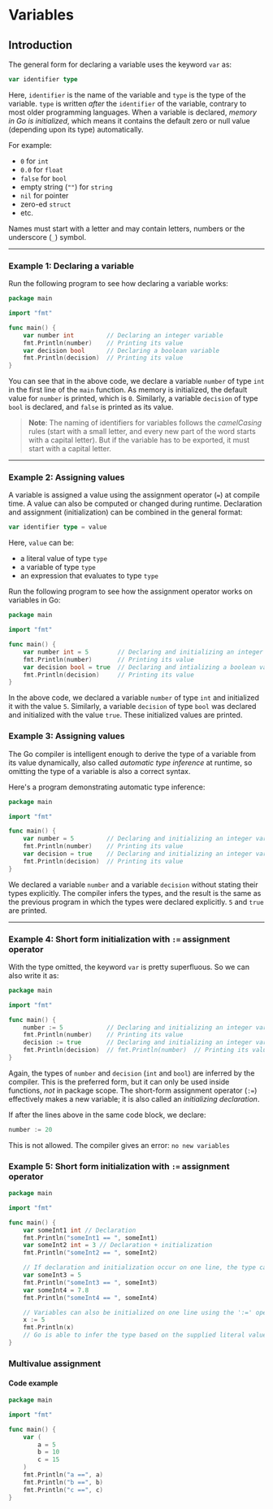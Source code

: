 # Variables

## Introduction

The general form for declaring a variable uses the keyword `var` as:

```go
var identifier type
```

Here, `identifier` is the name of the variable and `type` is the type of the variable.
`type` is written _after_ the `identifier` of the variable, contrary to most older programming languages.
When a variable is declared, _memory in Go is initialized_, which means it contains the default zero or null value (depending upon its type) automatically.

For example:
- `0` for `int`
- `0.0` for `float`
- `false` for `bool`
- empty string (`""`) for `string`
- `nil` for pointer
- zero-ed `struct`
- etc.

Names must start with a letter and may contain letters, numbers or the underscore (`_`) symbol.


---


### Example 1: Declaring a variable

Run the following program to see how declaring a variable works:

```go
package main

import "fmt"

func main() {
	var number int         // Declaring an integer variable
	fmt.Println(number)    // Printing its value
	var decision bool      // Declaring a boolean variable
	fmt.Println(decision)  // Printing its value
}
```

You can see that in the above code, we declare a variable `number` of type `int` in the first line of the `main` function.
As memory is initialized, the default value for `number` is printed, which is `0`.
Similarly, a variable `decision` of type `bool` is declared, and `false` is printed as its value.

> **Note**: The naming of identifiers for variables follows the _camelCasing_ rules (start with a small letter, and every new part of the word starts with a capital letter).
> But if the variable has to be exported, it must start with a capital letter.


---


### Example 2: Assigning values

A variable is assigned a value using the assignment operator (`=`) at compile time.
A value can also be computed or changed during runtime.
Declaration and assignment (initialization) can be combined in the general format:

```go
var identifier type = value
```

Here, `value` can be:
- a literal value of type `type`
- a variable of type `type`
- an expression that evaluates to type `type`

Run the following program to see how the assignment operator works on variables in Go:

```go
package main

import "fmt"

func main() {
	var number int = 5        // Declaring and initializing an integer variable
	fmt.Println(number)       // Printing its value
	var decision bool = true  // Declaring and intializing a boolean variable
	fmt.Println(decision)     // Printing its value
}
```

In the above code, we declared a variable `number` of type `int` and initialized it with the value `5`.
Similarly, a variable `decision` of type `bool` was declared and initialized with the value `true`.
These initialized values are printed.


### Example 3: Assigning values

The Go compiler is intelligent enough to derive the type of a variable from its value dynamically, also called _automatic type inference_ at runtime, so omitting the type of a variable is also a correct syntax.

Here's a program demonstrating automatic type inference:

```go
package main

import "fmt"

func main() {
	var number = 5         // Declaring and initializing an integer variable without stating its type
	fmt.Println(number)    // Printing its value
	var decision = true    // Declaring and initializing an integer variable without stating its type
	fmt.Println(decision)  // Printing its value
}
```

We declared a variable `number` and a variable `decision` without stating their types explicitly.
The compiler infers the types, and the result is the same as the previous program in which the types were declared explicitly.
`5` and `true` are printed.


---


### Example 4: Short form initialization with `:=` assignment operator

With the type omitted, the keyword `var` is pretty superfluous.
So we can also write it as:

```go
package main

import "fmt"

func main() {
	number := 5            // Declaring and initializing an integer variable without stating its type
	fmt.Println(number)    // Printing its value
	decision := true       // Declaring and initializing an integer variable without stating its type
	fmt.Println(decision)  // fmt.Println(number)  // Printing its value
}
```

Again, the types of `number` and `decision` (`int` and `bool`) are inferred by the compiler.
This is the preferred form, but it can only be used inside functions, _not_ in package scope.
The short-form assignment operator (`:=`) effectively makes a new variable; it is also called an _initializing declaration_.

If after the lines above in the same code block, we declare:

```go
number := 20
```

This is not allowed. The compiler gives an error: `no new variables`


### Example 5: Short form initialization with `:=` assignment operator

```go
package main

import "fmt"

func main() {
    var someInt1 int // Declaration
    fmt.Println("someInt1 == ", someInt1)
    var someInt2 int = 3 // Declaration + initialization
    fmt.Println("someInt2 == ", someInt2)

    // If declaration and initialization occur on one line, the type can be omitted with the 'var' keyword:
    var someInt3 = 5
    fmt.Println("someInt3 == ", someInt3)
    var someInt4 = 7.8
    fmt.Println("someInt4 == ", someInt4)

    // Variables can also be initialized on one line using the ':=' operator:
    x := 5
    fmt.Println(x)
    // Go is able to infer the type based on the supplied literal value.
}
```


### Multivalue assignment

#### Code example

```go
package main

import "fmt"

func main() {
    var (
        a = 5
        b = 10
        c = 15
    )
    fmt.Println("a ==", a)
    fmt.Println("b ==", b)
    fmt.Println("c ==", c)
}
```

